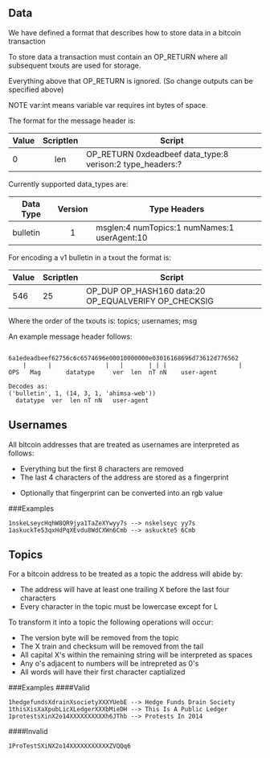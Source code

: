 Data
----
We have defined a format that describes how to store data in a bitcoin transaction

To store data a transaction must contain an OP_RETURN where all subsequent txouts are used for storage.

Everything above that OP_RETURN is ignored. (So change outputs can be specified above)

NOTE var:int means variable var requires int bytes of space.

The format for the message header is:


| Value | Scriptlen | Script |
|-------|:---------:|--------|
| 0     |   len     | OP_RETURN 0xdeadbeef data_type:8 verison:2 type_headers:? |


Currently supported data_types are:


| Data Type | Version | Type Headers |
|-----------|:-------:|--------------|
| bulletin  |    1    | msglen:4 numTopics:1 numNames:1 userAgent:10 |

For encoding a v1 bulletin in a txout the format is:

| Value | Scriptlen | Script |
|-------|-----------|--------|
| 546   |     25    | OP_DUP OP_HASH160 data:20 OP_EQUALVERIFY OP_CHECKSIG |

Where the order of the txouts is: topics; usernames; msg


An example message header follows:
```

6a1edeadbeef62756c6c6574696e00010000000e03016168696d73612d776562
    |      |               |   |       | | |                    |
OPS   Mag       datatype     ver  len  nT nN    user-agent

Decodes as:
('bulletin', 1, (14, 3, 1, 'ahimsa-web'))
  datatype  ver  len nT nN   user-agent
```



Usernames
----

All bitcoin addresses that are treated as usernames are interpreted as follows:

- Everything but the first 8 characters are removed
- The last 4 characters of the address are stored as a fingerprint
 * Optionally that fingerprint can be converted into an rgb value


###Examples
```
1nskeLseycHqhW8QR9jya1TaZeXYwyy7s --> nskelseyc yy7s
1askuckTe53qxHdPqXEvdu8WdCXWn6Cmb --> askuckte5 6Cmb
```

Topics
----

For a bitcoin address to be treated as a topic the address will abide by:
- The address will have at least one trailing X before the last four characters 
- Every character in the topic must be lowercase except for L

To transform it into a topic the following operations will occur:
- The version byte will be removed from the topic
- The X train and checksum will be removed from the tail
- All capital X's within the remaining string will be interpreted as spaces
- Any o's adjacent to numbers will be intrepreted as 0's
- All words will have their first character captialized

###Examples
####Valid
```
1hedgefundsXdrainXsocietyXXXYUebE --> Hedge Funds Drain Society
1thisXisXaXpubLicXLedgerXXXbMieDH --> This Is A Public Ledger
1protestsXinX2o14XXXXXXXXXXh6JThb --> Protests In 2014
```
####Invalid
```
1ProTestSXiNX2o14XXXXXXXXXXXZVQQq6
```
